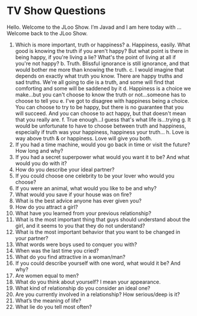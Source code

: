 # TV Show Questions

Hello. Welcome to the JLoo Show. I’m Javad and I am here today with …
Welcome back to the JLoo Show.

1.	Which is more important, truth or happiness?
	a.	Happiness, easily. What good is knowing the truth if you aren't happy? But what point is there in being happy, if you're living a lie? What's the point of living at all if you're not happy?
	b.	Truth. Blissful ignorance is still ignorance, and that would bother me more than knowing the truth.
	c.	I would imagine that depends on exactly what truth you know. There are happy truths and sad truths. We're all going to die is a truth, and some will find that comforting and some will be saddened by it
	d.	Happiness is a choice we make...but you can't choose to know the truth or not...someone has to choose to tell you
	e.	I've got to disagree with happiness being a choice. You can choose to try to be happy, but there is no guarantee that you will succeed. And you can choose to act happy, but that doesn't mean that you really are.
	f.	True enough...I guess that's what life is...trying
	g.	It would be unfortunate to have to choose between truth and happiness, especially if truth was your happiness, happiness your truth...
	h.	Love is way above truth & or happiness. Love will give you both.
2.	If you had a time machine, would you go back in time or visit the future? How long and why?
3.	If you had a secret superpower what would you want it to be? And what would you do with it?
4.	How do you describe your ideal partner?
5.	If you could choose one celebrity to be your lover who would you choose?
6.	If you were an animal, what would you like to be and why?
7.	What would you save if your house was on fire?
8.	What is the best advice anyone has ever given you?
9.	How do you attract a girl?
10.	What have you learned from your previous relationship?
11.	What is the most important thing that guys should understand about the girl, and it seems to you that they do not understand?
12.	What is the most important behavior that you want to be changed in your partner?
13.	What words were boys used to conquer you with?
14.	When was the last time you cried?
15.	What do you find attractive in a woman/man?
16.	If you could describe yourself with one word, what would it be? And why?
17.	Are women equal to men?
18.	What do you think about yourself? I mean your appearance.
19.	What kind of relationship do you consider an ideal one? 
20.	Are you currently involved in a relationship? How serious/deep is it?
21.	What’s the meaning of life?
22.	What lie do you tell most often?
